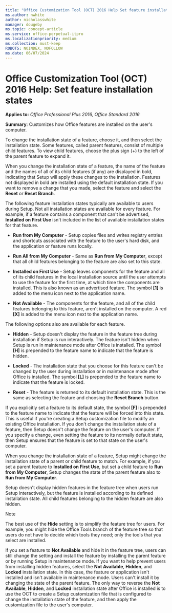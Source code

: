 ```yaml
---
title: "Office Customization Tool (OCT) 2016 Help Set feature installation states"
ms.author: nwhite
author: nicholasswhite
manager: dougeby
ms.topic: concept-article
ms.service: office-perpetual-itpro
ms.localizationpriority: medium
ms.collection: must-keep
ROBOTS: NOINDEX, NOFOLLOW
ms.date: 06/07/2024
---
```


# Office Customization Tool (OCT) 2016 Help: Set feature installation states

**Applies to:** *Office Professional Plus 2016, Office Standard 2016*

**Summary**: Customizes how Office features are installed on the user's computer.
  
To change the installation state of a feature, choose it, and then select the installation state. Some features, called parent features, consist of multiple child features. To view child features, choose the plus sign (+) to the left of the parent feature to expand it.
  
When you change the installation state of a feature, the name of the feature and the names of all of its child features (if any) are displayed in bold, indicating that Setup will apply these changes to the installation. Features not displayed in bold are installed using the default installation state. If you want to remove a change that you made, select the feature and select the **Reset** or **Reset Branch**.
  
The following feature installation states typically are available to users during Setup. Not all installation states are available for every feature. For example, if a feature contains a component that can't be advertised, **Installed on First Use** isn't included in the list of available installation states for that feature.
  
- **Run from My Computer** - Setup copies files and writes registry entries and shortcuts associated with the feature to the user's hard disk, and the application or feature runs locally.

- **Run All from My Computer** - Same as **Run from My Computer**, except that all child features belonging to the feature are also set to this state.

- **Installed on First Use** - Setup leaves components for the feature and all of its child features in the local installation source until the user attempts to use the feature for the first time, at which time the components are installed. This is also known as an advertised feature. The symbol **[1]** is added to the menu icon next to the application name.

- **Not Available** - The components for the feature, and all of the child features belonging to this feature, aren't installed on the computer. A red **[X]** is added to the menu icon next to the application name.

The following options also are available for each feature.
  
- **Hidden** - Setup doesn't display the feature in the feature tree during installation if Setup is run interactively. The feature isn't hidden when Setup is run in maintenance mode after Office is installed. The symbol **[H]** is prepended to the feature name to indicate that the feature is hidden.

- **Locked** - The installation state that you choose for this feature can't be changed by the user during installation or in maintenance mode after Office is installed. The symbol **[L]** is prepended to the feature name to indicate that the feature is locked.

- **Reset** - The feature is returned to its default installation state. This is the same as selecting the feature and choosing the **Reset Branch** button.

If you explicitly set a feature to its default state, the symbol **[F]** is prepended to the feature name to indicate that the feature will be forced into this state. This is useful if you're creating a Setup customization file to modify an existing Office installation. If you don't change the installation state of a feature, then Setup doesn't change the feature on the user's computer. If you specify a change, even setting the feature to its normally default state, then Setup ensures that the feature is set to that state on the user's computer.
  
When you change the installation state of a feature, Setup might change the installation state of a parent or child feature to match. For example, if you set a parent feature to **Installed on First Use**, but set a child feature to **Run from My Computer**, Setup changes the state of the parent feature also to **Run from My Computer**.
  
Setup doesn't display hidden features in the feature tree when users run Setup interactively, but the feature is installed according to its defined installation state. All child features belonging to the hidden feature are also hidden.
  
> [!NOTE]
> The best use of the **Hide** setting is to simplify the feature tree for users. For example, you might hide the Office Tools branch of the feature tree so that users do not have to decide which tools they need; only the tools that you select are installed.
  
If you set a feature to **Not Available** and hide it in the feature tree, users can still change the setting and install the feature by installing the parent feature or by running Setup in maintenance mode. If you want to help prevent users from installing hidden features, select the **Not Available**, **Hidden**, and **Locked** installation state. In this case, the feature or application isn't installed and isn't available in maintenance mode. Users can't install it by changing the state of the parent feature. The only way to reverse the **Not Available**, **Hidden**, and **Locked** installation state after Office is installed is to use the OCT to create a Setup customization file that is configured to change the installation state of the feature, and then apply the customization file to the user's computer.